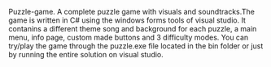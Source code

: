 Puzzle-game.
A complete puzzle game with visuals and soundtracks.The game is written in C# using the windows forms tools of visual studio.
It contanins a different theme song and background for each puzzle, a main menu, info page, custom made buttons and 3 difficulty modes.
You can try/play the game through the puzzle.exe file located in the bin folder or just by running the entire solution on visual studio.

